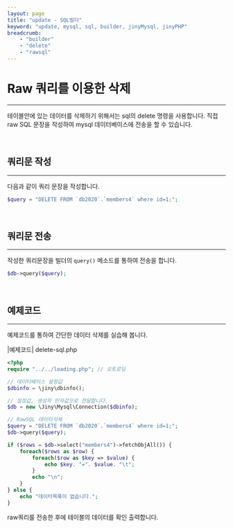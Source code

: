 ```yaml
---
layout: page
title: "update - SQL빌더"
keyword: "update, mysql, sql, builder, jinyMysql, jinyPHP"
breadcrumb:
    - "builder"
    - "delete"
    - "rawsql"
---
```


# Raw 쿼리를 이용한 삭제
---
테이블안에 있는 데이터를 삭제하기 위해서는 sql의 delete 명령을 사용합니다. 
직접 raw SQL 문장을 작성하여 mysql 데이터베이스에 전송을 할 수 있습니다.

<br>

## 쿼리문 작성
---
다음과 같이 쿼리 문장을 작성합니다.

```php
$query = "DELETE FROM `db2020`.`members4` where id=1;";
```
<br>

## 쿼리문 전송
---
작성한 쿼리문장을 빌더의 `query()` 메소드를 통하여 전송을 합니다.  

```php
$db->query($query);
```

<br>

## 예제코드
---
예제코드를 통하여 간단한 데이터 삭제를 실습해 봅니다.

|예제코드| delete-sql.php
```php
<?php
require "../../loading.php"; // 오토로딩

// 데이터베이스 설정값
$dbinfo = \jiny\dbinfo();

// 설정값, 생성자 인자값으로 전달합니다.
$db = new \Jiny\Mysql\Connection($dbinfo);

// RawSQL 데이터삭제
$query = "DELETE FROM `db2020`.`members4` where id=1;";
$db->query($query);

if ($rows = $db->select("members4")->fetchObjAll()) {
    foreach($rows as $row) {
        foreach($row as $key => $value) {
            echo $key. "=". $value. "\t";
        }
        echo "\n";
    }
} else {
    echo "데이터목록이 없습니다.";
}
```

raw쿼리를 전송한 후에 테이블의 데이터를 확인 출력합니다.

<br>